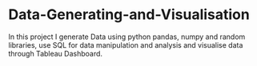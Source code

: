 # Data-Generating-and-Visualisation

In this project I generate Data using python pandas, numpy and random libraries, use SQL for data manipulation and analysis and visualise data through Tableau Dashboard.
